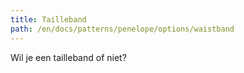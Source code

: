 ```yaml
---
title: Tailleband
path: /en/docs/patterns/penelope/options/waistband
---
```


Wil je een tailleband of niet?